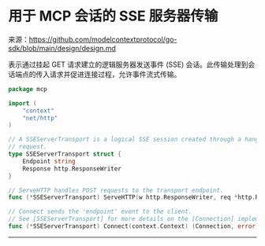 # 用于 MCP 会话的 SSE 服务器传输

来源：https://github.com/modelcontextprotocol/go-sdk/blob/main/design/design.md

表示通过挂起 GET 请求建立的逻辑服务器发送事件 (SSE) 会话。此传输处理到会话端点的传入请求并促进连接过程，允许事件流式传输。

```Go
package mcp

import (
	"context"
	"net/http"
)

// A SSEServerTransport is a logical SSE session created through a hanging GET
// request.
type SSEServerTransport struct {
    Endpoint string
    Response http.ResponseWriter
}

// ServeHTTP handles POST requests to the transport endpoint.
func (*SSEServerTransport) ServeHTTP(w http.ResponseWriter, req *http.Request)

// Connect sends the 'endpoint' event to the client.
// See [SSEServerTransport] for more details on the [Connection] implementation.
func (*SSEServerTransport) Connect(context.Context) (Connection, error)
```

--------------------------------
